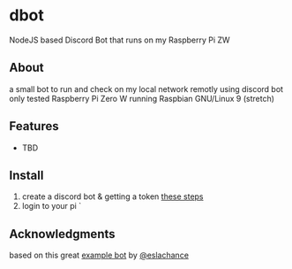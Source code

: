 # dbot
NodeJS based Discord Bot that runs on my Raspberry Pi ZW

## About
a small bot to run and check on my local network remotly using discord bot
only tested Raspberry Pi Zero W running Raspbian GNU/Linux 9 (stretch)

## Features

* TBD

## Install
1) create a discord bot & getting a token [these steps](https://github.com/reactiflux/discord-irc/wiki/Creating-a-discord-bot-&-getting-a-token)
2) login to your pi `
## Acknowledgments
based on this great [example bot](
https://gist.github.com/eslachance/3349734a98d30011bb202f47342601d3) by [@eslachance](https://github.com/eslachance)
